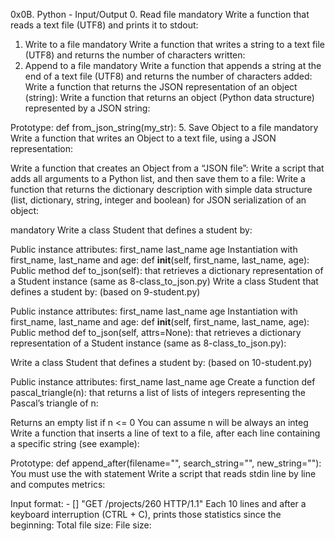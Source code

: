 0x0B. Python - Input/Output
0. Read file
mandatory
Write a function that reads a text file (UTF8) and prints it to stdout:
1. Write to a file
mandatory
Write a function that writes a string to a text file (UTF8) and returns the number of characters written:
2. Append to a file
mandatory
Write a function that appends a string at the end of a text file (UTF8) and returns the number of characters added:
Write a function that returns the JSON representation of an object (string):
Write a function that returns an object (Python data structure) represented by a JSON string:

Prototype: def from_json_string(my_str):
5. Save Object to a file
mandatory
Write a function that writes an Object to a text file, using a JSON representation:

Write a function that creates an Object from a “JSON file”:
Write a script that adds all arguments to a Python list, and then save them to a file:
Write a function that returns the dictionary description with simple data structure (list, dictionary, string, integer and boolean) for JSON serialization of an object:

mandatory
Write a class Student that defines a student by:

Public instance attributes:
first_name
last_name
age
Instantiation with first_name, last_name and age: def __init__(self, first_name, last_name, age):
Public method def to_json(self): that retrieves a dictionary representation of a Student instance (same as 8-class_to_json.py)
Write a class Student that defines a student by: (based on 9-student.py)

Public instance attributes:
first_name
last_name
age
Instantiation with first_name, last_name and age: def __init__(self, first_name, last_name, age):
Public method def to_json(self, attrs=None): that retrieves a dictionary representation of a Student instance (same as 8-class_to_json.py):

Write a class Student that defines a student by: (based on 10-student.py)

Public instance attributes:
first_name
last_name
age
Create a function def pascal_triangle(n): that returns a list of lists of integers representing the Pascal’s triangle of n:

Returns an empty list if n <= 0
You can assume n will be always an integ
Write a function that inserts a line of text to a file, after each line containing a specific string (see example):

Prototype: def append_after(filename="", search_string="", new_string=""):
You must use the with statement
Write a script that reads stdin line by line and computes metrics:

Input format: <IP Address> - [<date>] "GET /projects/260 HTTP/1.1" <status code> <file size>
Each 10 lines and after a keyboard interruption (CTRL + C), prints those statistics since the beginning:
Total file size: File size: <total size>

